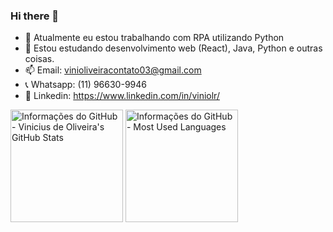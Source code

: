 ### Hi there 👋

- 🔭 Atualmente eu estou trabalhando com RPA utilizando Python
- 🌱 Estou estudando desenvolvimento web (React), Java, Python e outras coisas.
- 📫 Email: vinioliveiracontato03@gmail.com
- 📞 Whatsapp: (11) 96630-9946
- 🤝 Linkedin: https://www.linkedin.com/in/viniolr/

<div>
<img height="180em" alt="Informações do GitHub - Vinicius de Oliveira's GitHub Stats" src="https://github-readme-stats.vercel.app/api?username=ViniOlr&show_icons=true&theme=dracula&include_all_commits=true&count_private=true"/>
<img height="180em" alt="Informações do GitHub - Most Used Languages" src="https://github-readme-stats.vercel.app/api/top-langs/?username=ViniOlr&layout=compact&langs_count=7&theme=dracula"/>
</div>
